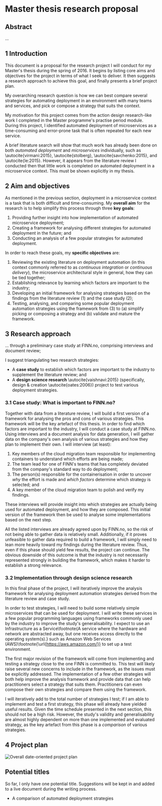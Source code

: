# Master thesis research proposal

## Abstract

…

## 1 Introduction

This document is a proposal for the research project I will conduct for my Master's thesis during the spring of 2016. It begins by listing core aims and objectives for the project in terms of what I seek to deliver. It then suggests a research approach to achieve this goal, and finally presents a brief project plan.

My overarching research question is how we can best compare several strategies for automating deployment in an environment with many teams and services, and pick or compose a strategy that suits the context.

My motivation for this project comes from the action design research-like work I completed in the Master programme's practise period module. During this project, I identified automated deployment of microservices as a time-consuming and error-prone task that is often repeated for each new service.

A brief literature search will show that much work has already been done on both _automated deployment_ and _microservices_ individually, such as \autocite{virmani:2015}, \autocite{stolberg}, \autocite{savchenko:2015}, and \autocite{le:2015}. However, it appears from the literature review I conducted then that little work is completed on automated deployment in a microservice context. This must be shown explicitly in my thesis.

## 2 Aim and objectives

As mentioned in the previous section, deployment in a microservice context is a task that is both difficult and time-consuming. My __overall aim__ for the research is to help simplify this process through three __key goals__:

1. Providing further insight into how implementation of automated microservice deployment;
2. Creating a framework for analysing different strategies for automated deployment in the future; and
3. Conducting an analysis of a few popular strategies for automated deployment.

In order to reach these goals, my __specific objectives__ are:

1. Reviewing the existing literature on deployment automation (in this context commonly referred to as _continuous integration_ or _continuous delivery_), the microservice architectural style in general, how they can be tied together;
2. Establishing relevance by learning which factors are important to the industry;
3. Developing an initial framework for analysing strategies based on the findings from the literature review (1) and the case study (2);
4. Testing, analysing, and comparing some popular deployment automation strategies using the framework from (3) to (a) simplify picking or composing a strategy and (b) validate and mature the framework.

## 3 Research approach

… through a preliminary case study at FINN.no, comprising interviews and document review;

I suggest triangulating two research strategies:

- A __case study__ to establish which factors are important to the industry to supplement the literature review; and
- A __design science research__ \autocite{vaishnavi:2015} (specifically, design &amp; creation \autocite{oates:2006}) project to test various deployment strategies.

### 3.1 Case study: What is important to FINN.no?

Together with data from a literature review, I will build a first version of a framework for analysing the pros and cons of various strategies. This framework will be the key artefact of this thesis. In order to find which factors are important to the industry, I will conduct a case study at FINN.no. Using interviews and a document analysis for data generation, I will gather data on the company's own analysis of various strategies and how they plan to implement their own. I will interview (at least):

1. Key members of the cloud migration team responsible for implementing containers to understand which efforts are being made;
2. The team lead for one of FINN's teams that has completely deviated from the company's standard way to do deployment;
3. The person(s) responsible for the containerisation in order to uncover _why_ the effort is made and _which factors_ determine which strategy is selected; and
4. A key member of the cloud migration team to polish and verify my findings.

These interviews will provide insight into which strategies are actually being used for automated deployment, and how they are composed. This initial version of the framework then be used to analyse some implementations based on the next step.

All the listed interviews are already agreed upon by FINN.no, so the risk of not being able to gather data is relatively small. Additionally, if it proves unfeasible to gather data required to build a framework, I will simply need to lean more heavily toward my findings during the literature review. Thus, even if this phase should yield few results, the project can continue. The obvious downside of this outcome is that the industry is not necessarily represented strongly in building the framework, which makes it harder to establish a strong relevance.

### 3.2 Implementation through design science research

In this final phase of the project, I will iteratively improve the analysis framework for analysing deployment automation strategies derived from the literature review and case study. 

In order to test strategies, I will need to build some relatively simple microservices that can be used for deployment. I will write these services in a few popular programming languages using frameworks commonly used by the industry to improve the study's generalisability. I expect to use an Infrastructure as a Service\footnote{A service where the hardware and network are abstracted away, but one receives access directly to the operating system(s).} such as Amazon Web Services (AWS)\footnote{\url{https://aws.amazon.com/}} to set up a test environment.

The first major revision of the framework will come from implementing and testing a strategy close to the one FINN is committed to. This test will likely raise several new concerns to include in the framework, as the issues must be explicitly addressed. The implementation of a few other strategies will both help improve the analysis framework and provide data that can help practitioners select a strategy that suits them. Practitioners can even compose their own strategies and compare them using the framework.

I will iteratively add to the total number of strategies I test; if I am able to implement and test a first strategy, this phase will already have yielded useful results. Given the time schedule presented in the next section, this should not be a high risk. However, the study's validity and generalisability are almost highly dependent on more than one implemented and evaluated strategy, as the key artefact from this phase is a _comparison_ of various strategies.

## 4 Project plan

![Overall date-oriented project plan](http://img.ctrlv.in/img/16/01/15/56998070a7525.png)

## Potential titles

So far, I only have one potential title. Suggestions will be kept in and added to a live document during the writing process.

- A comparison of automated deployment strategies
